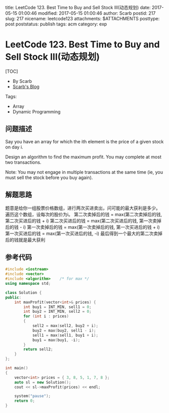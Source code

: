 title: LeetCode 123. Best Time to Buy and Sell Stock III(动态规划)
date: 2017-05-15 01:00:46
modified: 2017-05-15 01:00:46
author: Scarb
postid: 217
slug: 217
nicename: leetcode123
attachments: $ATTACHMENTS
posttype: post
poststatus: publish
tags: acm
category: exp

# LeetCode 123. Best Time to Buy and Sell Stock III(动态规划)

[TOC]

- By Scarb
- [Scarb's Blog](http://115.28.48.229/wordpress/)


Tags:
- Array 
- Dynamic Programming


## 问题描述

Say you have an array for which the ith element is the price of a given stock on day i.

Design an algorithm to find the maximum profit. You may complete at most two transactions.

Note:
You may not engage in multiple transactions at the same time (ie, you must sell the stock before you buy again).

## 解题思路
题意是给你一组股票价格数组，进行两次买进卖出，问可能的最大获利是多少。
遍历这个数组，设每次的股价为i。
第二次卖掉后的钱 = max(第二次卖掉后的钱, 第二次买进后的钱 + i)
第二次买进后的钱 = max(第二次买进后的钱, 第一次卖掉后的钱 - i)
第一次卖掉后的钱 = max(第一次卖掉后的钱, 第一次买进后的钱 + i)
第一次买进后的钱 = max(第一次买进后的钱, -i)
最后得到一个最大的第二次卖掉后的钱就是最大获利

## 参考代码
```C++
#include <iostream>
#include <vector>
#include <algorithm>	/* for max */
using namespace std;

class Solution {
public:
	int maxProfit(vector<int>& prices) {
		int buy1 = INT_MIN, sell1 = 0;
		int buy2 = INT_MIN, sell2 = 0;
		for (int i : prices)
		{
			sell2 = max(sell2, buy2 + i);
			buy2 = max(buy2, sell1 - i);
			sell1 = max(sell1, buy1 + i);
			buy1 = max(buy1, -i);
		}
		return sell2;
	}
};

int main()
{
	vector<int> prices = { 3, 8, 5, 1, 7, 8 };
	auto sl = new Solution();
	cout << sl->maxProfit(prices) << endl;

	system("pause");
	return 0;
}
```